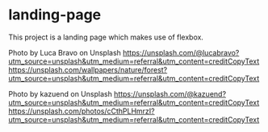 # landing-page
This project is a landing page which makes use of flexbox.

Photo by Luca Bravo on Unsplash
https://unsplash.com/@lucabravo?utm_source=unsplash&utm_medium=referral&utm_content=creditCopyText
https://unsplash.com/wallpapers/nature/forest?utm_source=unsplash&utm_medium=referral&utm_content=creditCopyText

Photo by kazuend on Unsplash
https://unsplash.com/@kazuend?utm_source=unsplash&utm_medium=referral&utm_content=creditCopyText
https://unsplash.com/photos/cCthPLHmrzI?utm_source=unsplash&utm_medium=referral&utm_content=creditCopyText
